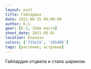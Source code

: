 ```yaml
---
layout: post
title: Гайлардия
date: 2021-08-25 00:00:00
author: К.С.
gear: [E-3, 35mm macro]
shoot_date: 2021-08-01
location: Ёльбаза
colors: ['715e15', '191d05']
tags: [растения, астровые]
---
```

Гайлардия отцвела и стала шариком.
